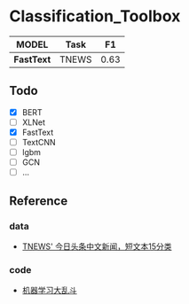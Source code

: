 # Classification_Toolbox

| MODEL            | Task    |    F1    |
| ---------------- | ------- |--------- |
| **FastText**     | TNEWS   |   0.63   | 



## Todo
- [x] BERT
- [ ] XLNet
- [x] FastText
- [ ] TextCNN
- [ ] lgbm
- [ ] GCN
- [ ] ...

## Reference
### data
* [TNEWS' 今日头条中文新闻，短文本15分类](https://github.com/CLUEbenchmark/CLUE)

### code
* [机器学习大乱斗](https://github.com/wavewangyue/text-classification)